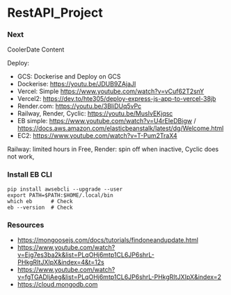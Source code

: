 # RestAPI_Project

### Next
CoolerDate Content

Deploy: 
- GCS: Dockerise and Deploy on GCS
- Dockerise: https://youtu.be/JDUB9ZAjaJI 
- Vercel: Simple https://www.youtube.com/watch?v=vCuf62T2snY
- Vercel2: https://dev.to/hte305/deploy-express-js-app-to-vercel-38jb
- Render.com: https://youtu.be/3BliDUq5vPc 
- Railway, Render, Cyclic: https://youtu.be/MusIvEKjqsc
- EB simple: https://www.youtube.com/watch?v=U4rEIeDBigw  /  https://docs.aws.amazon.com/elasticbeanstalk/latest/dg/Welcome.html
- EC2: https://www.youtube.com/watch?v=T-Pum2TraX4

Railway: limited hours in Free, Render: spin off when inactive, Cyclic does not work,


### Install EB CLI
```
pip install awsebcli --upgrade --user
export PATH=$PATH:$HOME/.local/bin
which eb      # Check
eb --version  # Check 
```
### Resources
- https://mongoosejs.com/docs/tutorials/findoneandupdate.html
- https://www.youtube.com/watch?v=Ejg7es3ba2k&list=PLqOHj6mtp1CL6JP6shrL-PHkgRItJXIpX&index=4&t=12s
- https://www.youtube.com/watch?v=fgTGADljAeg&list=PLqOHj6mtp1CL6JP6shrL-PHkgRItJXIpX&index=2
- https://cloud.mongodb.com 


